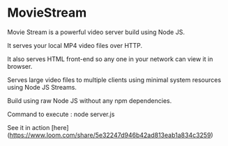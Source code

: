 # MovieStream

Movie Stream is a powerful video server build using Node JS.

It serves your local MP4 video files over HTTP.

It also serves HTML front-end so any one in your network can view it in browser.
      
Serves large video files to multiple clients using minimal system resources using Node JS Streams.

Build using raw Node JS without any npm dependencies.


Command to execute : node server.js

See it in action [here] (https://www.loom.com/share/5e32247d946b42ad813eab1a834c3259)
